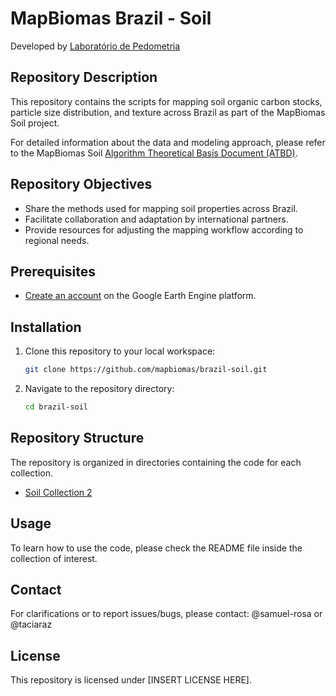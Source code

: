 # MapBiomas Brazil - Soil
Developed by [Laboratório de Pedometria](https://www.pedometria.org/)

## Repository Description
This repository contains the scripts for mapping soil organic carbon stocks, particle size distribution, and texture across Brazil as part of the MapBiomas Soil project.

For detailed information about the data and modeling approach, please refer to the MapBiomas Soil [Algorithm Theoretical Basis Document (ATBD)](https://brasil.mapbiomas.org/metodo-mapbiomas-solo/).

## Repository Objectives
* Share the methods used for mapping soil properties across Brazil.
* Facilitate collaboration and adaptation by international partners.
* Provide resources for adjusting the mapping workflow according to regional needs.

## Prerequisites
* [Create an account](https://signup.earthengine.google.com/) on the Google Earth Engine platform.

## Installation
1. Clone this repository to your local workspace:
    ```sh
    git clone https://github.com/mapbiomas/brazil-soil.git
    ```
2. Navigate to the repository directory:
    ```sh
    cd brazil-soil
    ```

## Repository Structure
The repository is organized in directories containing the code for each collection.

* [Soil Collection 2](./collection_02/)

## Usage
To learn how to use the code, please check the README file inside the collection of interest.

## Contact
For clarifications or to report issues/bugs, please contact: @samuel-rosa or @taciaraz

## License  
This repository is licensed under [INSERT LICENSE HERE].